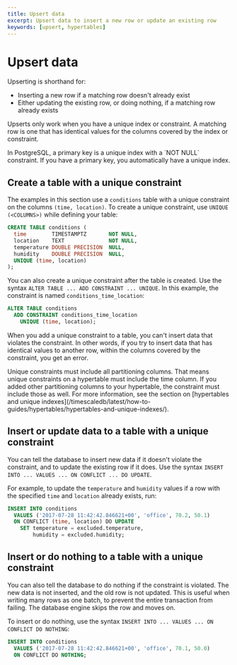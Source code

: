 ```yaml
---
title: Upsert data
excerpt: Upsert data to insert a new row or update an existing row
keywords: [upsert, hypertables]
---
```


# Upsert data

Upserting is shorthand for:

*   Inserting a new row if a matching row doesn't already exist
*   Either updating the existing row, or doing nothing, if a matching row
    already exists

Upserts only work when you have a unique index or constraint. A matching row is
one that has identical values for the columns covered by the index or
constraint.

<highlight type="note">
In PostgreSQL, a primary key is a unique index with a `NOT NULL` constraint.
If you have a primary key, you automatically have a unique index.
</highlight>

## Create a table with a unique constraint

The examples in this section use a `conditions` table with a unique constraint
on the columns `(time, location)`. To create a unique constraint, use `UNIQUE
(<COLUMNS>)` while defining your table:

```sql
CREATE TABLE conditions (
  time        TIMESTAMPTZ       NOT NULL,
  location    TEXT              NOT NULL,
  temperature DOUBLE PRECISION  NULL,
  humidity    DOUBLE PRECISION  NULL,
  UNIQUE (time, location)
);
```

You can also create a unique constraint after the table is created. Use the
syntax `ALTER TABLE ... ADD CONSTRAINT ... UNIQUE`. In this example, the
constraint is named `conditions_time_location`:

```sql
ALTER TABLE conditions
  ADD CONSTRAINT conditions_time_location
    UNIQUE (time, location);
```

When you add a unique constraint to a table, you can't insert data that violates
the constraint. In other words, if you try to insert data that has identical
values to another row, within the columns covered by the constraint, you get an
error.

<highlight type="note">
Unique constraints must include all partitioning columns. That means unique
constraints on a hypertable must include the time column. If you added other
partitioning columns to your hypertable, the constraint must include those as
well. For more information, see the section on
[hypertables and unique indexes](/timescaledb/latest/how-to-guides/hypertables/hypertables-and-unique-indexes/).
</highlight>

## Insert or update data to a table with a unique constraint

You can tell the database to insert new data if it doesn't violate the
constraint, and to update the existing row if it does. Use the syntax `INSERT
INTO ... VALUES ... ON CONFLICT ... DO UPDATE`.

For example, to update the `temperature` and `humidity` values if a row with the
specified `time` and `location` already exists, run:

```sql
INSERT INTO conditions
  VALUES ('2017-07-28 11:42:42.846621+00', 'office', 70.2, 50.1)
  ON CONFLICT (time, location) DO UPDATE
    SET temperature = excluded.temperature,
        humidity = excluded.humidity;
```

## Insert or do nothing to a table with a unique constraint

You can also tell the database to do nothing if the constraint is violated. The
new data is not inserted, and the old row is not updated. This is useful when
writing many rows as one batch, to prevent the entire transaction from failing.
The database engine skips the row and moves on.

To insert or do nothing, use the syntax `INSERT INTO ... VALUES ... ON CONFLICT
DO NOTHING`:

```sql
INSERT INTO conditions
  VALUES ('2017-07-28 11:42:42.846621+00', 'office', 70.1, 50.0)
  ON CONFLICT DO NOTHING;
```

[postgres-upsert]: https://www.postgresql.org/docs/current/static/sql-insert.html#SQL-ON-CONFLICT

